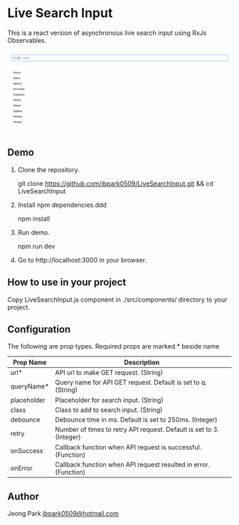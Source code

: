 # Live Search Input
This is a react version of asynchronous live search input using RxJs Observables.

![alt tag](https://raw.githubusercontent.com/jbpark0509/LiveSearchInput/master/static/LiveSearchInput.gif)

## Demo

1. Clone the repository.

	git clone https://github.com/jbpark0509/LiveSearchInput.git && cd LiveSearchInput

2. Install npm dependencies.ddd

	npm install

3. Run demo.

	npm run dev

4. Go to http://localhost:3000 in your browser.

## How to use in your project

Copy LiveSearchInput.js component in ./src/components/ directory to your project.

## Configuration

The following are prop types. Required props are marked * beside name

Prop Name | Description
------ | -----------
url* | API url to make GET request. (String)
queryName* | Query name for API GET request. Default is set to q. (String)
placeholder | Placeholder for search input. (String)
class | Class to add to search input. (String)
debounce | Debounce time in ms. Default is set to 250ms. (Integer) 
retry | Number of times to retry API request. Default is set to 3. (Integer)
onSuccess | Callback function when API request is successful. (Function)
onError | Callback function when API request resulted in error. (Function)

## Author
Jeong Park <jbpark0509@hotmail.com>